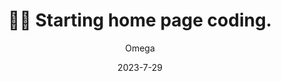 ---
author: "Omega"
title: "👨‍💻 Starting home page coding."
description : "Figma မှာ design ဆွဲထားတဲ့ landing page အသစ်​​လေးကို စတင်ပြီး coding လုပ်ဖြစ်ပါတယ်။"
date: "2023-7-29"
thumbnail : ""
---